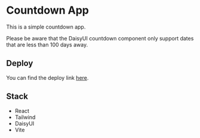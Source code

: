 # Countdown App

This is a simple countdown app.

Please be aware that the DaisyUI countdown component only support dates that are less than 100 days away.

## Deploy

You can find the deploy link [here](https://countdown-by-hey.netlify.app/).

## Stack

- React
- Tailwind
- DaisyUI
- Vite
